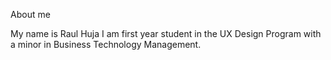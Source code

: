 About me

My name is Raul Huja I am first year student in the UX Design Program with a minor in Business Technology Management.